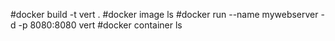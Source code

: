 #docker build -t vert .
#docker image ls
#docker run --name mywebserver -d -p 8080:8080 vert
#docker container ls